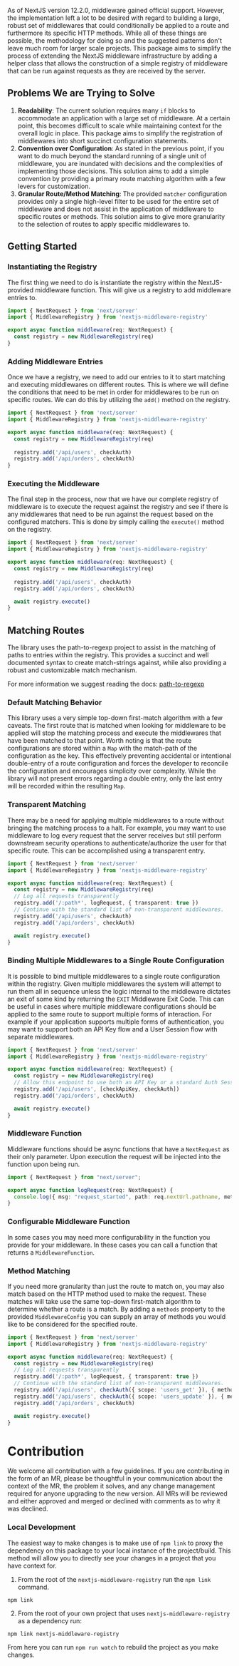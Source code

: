 As of NextJS version 12.2.0, middleware gained official support. However, the implementation left a lot to be desired with regard to building a large, robust set of middlewares that could conditionally be applied to a route and furthermore its specific HTTP methods. While all of these things are possible, the methodology for doing so and the suggested patterns don't leave much room for larger scale projects. This package aims to simplify the process of extending the NextJS middleware infrastructure by adding a helper class that allows the construction of a simple registry of middleware that can be run against requests as they are received by the server.

## Problems We are Trying to Solve
1. __Readability__: The current solution requires many `if` blocks to accommodate an application with a large set of middleware. At a certain point, this becomes difficult to scale while maintaining context for the overall logic in place. This package aims to simplify the registration of middlewares into short succinct configuration statements.
2. __Convention over Configuration__: As stated in the previous point, if you want to do much beyond the standard running of a single unit of middleware, you are inundated with decisions and the complexities of implementing those decisions. This solution aims to add a simple convention by providing a primary route matching algorithm with a few levers for customization.
3. __Granular Route/Method Matching__: The provided `matcher` configuration provides only a single high-level filter to be used for the entire set of middleware and does not assist in the application of middleware to specific routes or methods. This solution aims to give more granularity to the selection of routes to apply specific middlewares to.

## Getting Started
### Instantiating the Registry
The first thing we need to do is instantiate the registry within the NextJS-provided middleware function. This will give us a registry to add middleware entries to.
```typescript
import { NextRequest } from 'next/server'
import { MiddlewareRegistry } from 'nextjs-middleware-registry'

export async function middleware(req: NextRequest) {
  const registry = new MiddlewareRegistry(req)
}
```

### Adding Middleware Entries
Once we have a registry, we need to add our entries to it to start matching and executing middlewares on different routes. This is where we will define the conditions that need to be met in order for middlewares to be run on specific routes. We can do this by utilizing the `add()` method on the registry.
```typescript
import { NextRequest } from 'next/server'
import { MiddlewareRegistry } from 'nextjs-middleware-registry'

export async function middleware(req: NextRequest) {
  const registry = new MiddlewareRegistry(req)
    
  registry.add('/api/users', checkAuth)
  registry.add('/api/orders', checkAuth)
}
```

### Executing the Middleware
The final step in the process, now that we have our complete registry of middleware is to execute the request against the registry and see if there is any middlewares that need to be run against the request based on the configured matchers. This is done by simply calling the `execute()` method on the registry.
```typescript
import { NextRequest } from 'next/server'
import { MiddlewareRegistry } from 'nextjs-middleware-registry'

export async function middleware(req: NextRequest) {
  const registry = new MiddlewareRegistry(req)
    
  registry.add('/api/users', checkAuth)
  registry.add('/api/orders', checkAuth)  

  await registry.execute()
}
```

## Matching Routes
The library uses the path-to-regexp project to assist in the matching of paths to entries within the registry. This provides a succinct and well documented syntax to create match-strings against, while also providing a robust and customizable match mechanism.

For more information we suggest reading the docs: [path-to-regexp](https://www.npmjs.com/package/path-to-regexp)

### Default Matching Behavior
This library uses a very simple top-down first-match algorithm with a few caveats. The first route that is matched when looking for middleware to be applied will stop the matching process and execute the middlewares that have been matched to that point. Worth noting is that the route configurations are stored within a `Map` with the match-path of the configuration as the key. This effectively preventing accidental or intentional double-entry of a route configuration and forces the developer to reconcile the configuration and encourages simplicity over complexity. While the library will not present errors regarding a double entry, only the last entry will be recorded within the resulting `Map`.

### Transparent Matching
There may be a need for applying multiple middlewares to a route without bringing the matching process to a halt. For example, you may want to use middleware to log every request that the server receives but still perform downstream security operations to authenticate/authorize the user for that specific route. This can be accomplished using a transparent entry.
```typescript
import { NextRequest } from 'next/server'
import { MiddlewareRegistry } from 'nextjs-middleware-registry'

export async function middleware(req: NextRequest) {
  const registry = new MiddlewareRegistry(req)
  // Log all requests transparently
  registry.add('/:path*', logRequest, { transparent: true })
  // Continue with the standard list of non-transparent middlewares.  
  registry.add('/api/users', checkAuth)
  registry.add('/api/orders', checkAuth)  

  await registry.execute()
}
```

### Binding Multiple Middlewares to a Single Route Configuration
It is possible to bind multiple middlewares to a single route configuration within the registry. Given multiple middlewares the system will attempt to run them all in sequence unless the logic internal to the middleware dictates an exit of some kind by returning the `EXIT` Middleware Exit Code. This can be useful in cases where multiple middleware configurations should be applied to the same route to support multiple forms of interaction. For example if your application supports multiple forms of authentication, you may want to support both an API Key flow and a User Session flow with separate middlewares.
```typescript
import { NextRequest } from 'next/server'
import { MiddlewareRegistry } from 'nextjs-middleware-registry'

export async function middleware(req: NextRequest) {
  const registry = new MiddlewareRegistry(req)
  // Allow this endpoint to use both an API Key or a standard Auth Session  
  registry.add('/api/users', [checkApiKey, checkAuth])
  registry.add('/api/orders', checkAuth)  

  await registry.execute()
}
```


### Middleware Function
Middleware functions should be async functions that have a `NextRequest` as their only parameter. Upon execution the request will be injected into the function upon being run.

```typescript
import { NextRequest } from "next/server";

export async function logRequest(req: NextRequest) {
  console.log({ msg: "request_started", path: req.nextUrl.pathname, method: req.nextUrl.method })
}
```

### Configurable Middleware Function
In some cases you may need more configurability in the function you provide for your middleware. In these cases you can call a function that returns a `MiddlewareFunction`.

### Method Matching
If you need more granularity than just the route to match on, you may also match based on the HTTP method used to make the request. These matches will take use the same top-down first-match algorithm to determine whether a route is a match. By adding a `methods` property to the provided `MiddlewareConfig` you can supply an array of methods you would like to be considered for the specified route.
```typescript
import { NextRequest } from 'next/server'
import { MiddlewareRegistry } from 'nextjs-middleware-registry'

export async function middleware(req: NextRequest) {
  const registry = new MiddlewareRegistry(req)
  // Log all requests transparently
  registry.add('/:path*', logRequest, { transparent: true })
  // Continue with the standard list of non-transparent middlewares.
  registry.add('/api/users', checkAuth({ scope: 'users_get' }), { methods: ['GET']})  
  registry.add('/api/users', checkAuth({ scope: 'users_update' }), { methods: ['PUT', 'POST', 'DELETE']})
  registry.add('/api/orders', checkAuth)  

  await registry.execute()
}
```

# Contribution
We welcome all contribution with a few guidelines. If you are contributing in the form of an MR, please be thoughtful in
your communication about the context of the MR, the problem it solves, and any change management required for anyone
upgrading to the new version. All MRs will be reviewed and either approved and merged or declined with comments as to
why it was declined.

### Local Development
The easiest way to make changes is to make use of `npm link` to proxy the dependency on this package to your local
instance of the project/build. This method will allow you to directly see your changes in a project that you have
context for.

1. From the root of the `nextjs-middleware-registry` run the `npm link` command.
```shell
npm link
```
2. From the root of your own project that uses `nextjs-middleware-registry` as a dependency run:
```shell
npm link nextjs-middleware-registry
```

From here you can run `npm run watch` to rebuild the project as you make changes.